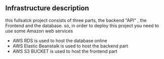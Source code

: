 ## Infrastructure description
this fullsatck project consists of three parts, the backend "API" , the Frontend and the database.
so, in order to deploy this project you need to use some Amazon web services

* AWS RDS is used to host the database online
* AWS Elastic Beanstalk is used to host the backend part
* AWS S3 BUCKET is used to host the frontend part